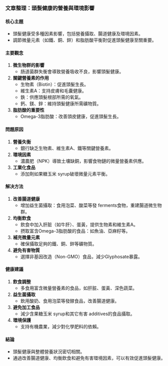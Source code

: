 ### 文章整理：頭髮健康的營養與環境影響

#### 核心主題
- 頭髮健康受多種因素影響，包括營養攝取、腸道健康及環境因素。
- 調節微量元素（如鐵、銅、鋅）和脂肪酸平衡對促進頭髮健康至關重要。

#### 主要觀念
1. **微生物群的影響**  
   - 肠道菌群失衡會導致營養吸收不良，影響頭髮健康。
2. **關鍵營養素的作用**  
   - 生物素（Biotin）：促進頭髮生長。
   - 維生素A：支持皮膚和毛囊健康。
   - 鉄：供應頭髮根部所需的氧氣。
   - 鈣、鎂、鋅：維持頭髮健康所需礦物質。
3. **脂肪酸的重要性**  
   - Omega-3脂肪酸：改善頭皮健康，促進頭髮生長。

#### 問題原因
1. **營養失衡**  
   - 銀行缺乏生物素、維生素A、鐵等關鍵營養素。
2. **環境因素**  
   - 濃農肥（NPK）導致土壤缺銅，影響食物鏈的微量營養素供應。
3. **工業化食品**  
   - 添加劑如果糖玉米 syrup破壞微量元素平衡。

#### 解决方法
1. **改善腸道健康**  
   - 增加益生菌攝取：食用泡菜、酸菜等發 ferments食物，重建腸道微生物群。
2. **均衡飲食**  
   - 飲食中加入肝脏（如牛肝）、蛋黃，提供生物素和維生素A。
   - 摂取富含Omega-3脂肪酸的食品：如魚油、亞麻籽等。
3. **補充微量元素**  
   - 確保攝取足夠的鐵、銅、鋅等礦物質。
4. **避免有害物質**  
   - 選擇非基因改造（Non-GMO）食品，減少Glyphosate暴露。

#### 健康建議
1. **飲食調整**  
   - 多食用富含微量營養素的食品，如肝脏、蛋黃、深色蔬菜。
2. **益生菌攝取**  
   - 飲用酸奶、食用泡菜等發酵食品，改善腸道健康。
3. **避免加工食品**  
   - 減少含果糖玉米 syrup和其它有害 additives的食品攝取。
4. **環境保護**  
   - 支持有機農業，減少對化學肥料的依賴。

#### 結論
- 頭髮健康與整體營養狀況密切相關。
- 通過改善腸道健康、均衡飲食和避免有害環境因素，可以有效促進頭髮健康。
